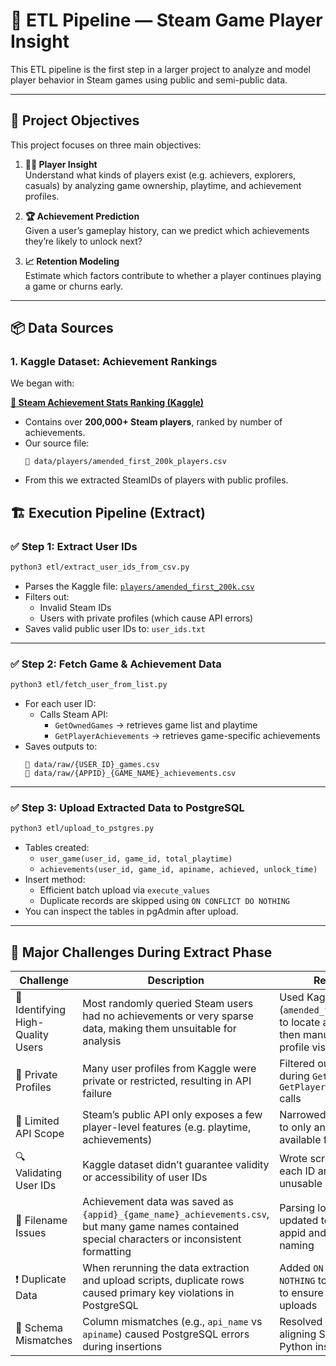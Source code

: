 # 🔄 ETL Pipeline — Steam Game Player Insight

This ETL pipeline is the first step in a larger project to analyze and model player behavior in Steam games using public and semi-public data.

---

## 🎯 Project Objectives

This project focuses on three main objectives:

1. **🧑‍💻 Player Insight**  
   Understand what kinds of players exist (e.g. achievers, explorers, casuals) by analyzing game ownership, playtime, and achievement profiles.

2. **🏆 Achievement Prediction**  
   Given a user’s gameplay history, can we predict which achievements they’re likely to unlock next?

3. **📈 Retention Modeling**  
   Estimate which factors contribute to whether a player continues playing a game or churns early.

---

## 📦 Data Sources

### 1. **Kaggle Dataset: Achievement Rankings**
We began with:

**[📎 Steam Achievement Stats Ranking (Kaggle)](https://www.kaggle.com/datasets/patrickgendotti/steam-achievementstatscom-rankings)**

- Contains over **200,000+ Steam players**, ranked by number of achievements.
- Our source file:
  ```text
  📄 data/players/amended_first_200k_players.csv
  ```
- From this we extracted SteamIDs of players with public profiles.

## 🏗️ Execution Pipeline (Extract)

### ✅ Step 1: Extract User IDs

```bash
python3 etl/extract_user_ids_from_csv.py
```

- Parses the Kaggle file: [`players/amended_first_200k.csv`](https://www.kaggle.com/datasets/patrickgendotti/steam-achievementstatscom-rankings)
- Filters out:
  - Invalid Steam IDs
  - Users with private profiles (which cause API errors)
- Saves valid public user IDs to: `user_ids.txt`

---

### ✅ Step 2: Fetch Game & Achievement Data

```bash
python3 etl/fetch_user_from_list.py
```

- For each user ID:
  - Calls Steam API:
    - `GetOwnedGames` → retrieves game list and playtime
    - `GetPlayerAchievements` → retrieves game-specific achievements
- Saves outputs to:
  ```
  📄 data/raw/{USER_ID}_games.csv
  📄 data/raw/{APPID}_{GAME_NAME}_achievements.csv
  ```

---

### ✅ Step 3: Upload Extracted Data to PostgreSQL

```bash
python3 etl/upload_to_pstgres.py
```

- Tables created:
  - `user_game(user_id, game_id, total_playtime)`
  - `achievements(user_id, game_id, apiname, achieved, unlock_time)`
- Insert method:
  - Efficient batch upload via `execute_values`
  - Duplicate records are skipped using `ON CONFLICT DO NOTHING`
- You can inspect the tables in pgAdmin after upload.

---

## 🧩 Major Challenges During Extract Phase

| Challenge | Description | Resolution |
|----------|-------------|------------|
| 🎯 Identifying High-Quality Users | Most randomly queried Steam users had no achievements or very sparse data, making them unsuitable for analysis | Used Kaggle dataset (`amended_first_200k.csv`) to locate active players, then manually filtered by profile visibility |
| 🔐 Private Profiles | Many user profiles from Kaggle were private or restricted, resulting in API failure | Filtered out dynamically during `GetOwnedGames` and `GetPlayerAchievements` calls |
| 🚫 Limited API Scope | Steam’s public API only exposes a few player-level features (e.g. playtime, achievements) | Narrowed project focus to only analyze those available features |
| 🔍 Validating User IDs | Kaggle dataset didn’t guarantee validity or accessibility of user IDs | Wrote scripts to validate each ID and skip unusable users |
| 📂 Filename Issues | Achievement data was saved as `{appid}_{game_name}_achievements.csv`, but many game names contained special characters or inconsistent formatting | Parsing logic was updated to extract only appid and sanitize file naming |
| ❗ Duplicate Data | When rerunning the data extraction and upload scripts, duplicate rows caused primary key violations in PostgreSQL | Added `ON CONFLICT DO NOTHING` to the insert logic to ensure idempotent uploads |
| 🧱 Schema Mismatches | Column mismatches (e.g., `api_name` vs `apiname`) caused PostgreSQL errors during insertions | Resolved by strictly aligning SQL schema and Python insert columns |

